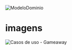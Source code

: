 ![ModeloDominio](https://user-images.githubusercontent.com/63924505/113461340-8e145d00-93f2-11eb-9814-f7a44216efbf.png)



# imagens
![Casos de uso - Gameaway](https://user-images.githubusercontent.com/63924505/115131292-5a7a2b00-9fcd-11eb-8be8-920a25e90a4d.png)


